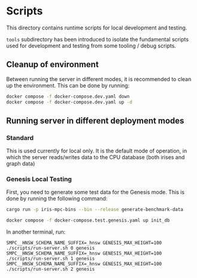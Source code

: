 # Scripts

This directory contains runtime scripts for local development and testing.

`tools` subdirectory has been introduced to isolate the fundamental scripts used for development and testing from some tooling / debug scripts.

## Cleanup of environment

Between running the server in different modes, it is recommended to clean up the environment. This can be done by running:

```bash
docker compose -f docker-compose.dev.yaml down
docker compose -f docker-compose.dev.yaml up -d
```

## Running server in different deployment modes

### Standard

This is used currently for local only. It is the default mode of operation, in which the server reads/writes data to the CPU database (both irises and graph data)

### Genesis Local Testing

First, you need to generate some test data for the Genesis mode. This is done by running the following command:

```bash
cargo run -p iris-mpc-bins --bin --release generate-benchmark-data
```

```bash
docker compose -f docker-compose.test.genesis.yaml up init_db
```

In another terminal, run:

```shell
SMPC__HNSW_SCHEMA_NAME_SUFFIX=_hnsw GENESIS_MAX_HEIGHT=100 ./scripts/run-server.sh 0 genesis
SMPC__HNSW_SCHEMA_NAME_SUFFIX=_hnsw GENESIS_MAX_HEIGHT=100 ./scripts/run-server.sh 1 genesis
SMPC__HNSW_SCHEMA_NAME_SUFFIX=_hnsw GENESIS_MAX_HEIGHT=100 ./scripts/run-server.sh 2 genesis
```
